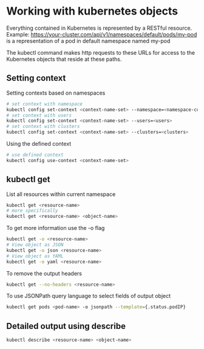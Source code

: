 # Working with kubernetes objects

Everything contained in Kubernetes is represented by a RESTful resource.
Example: https://your-cluster.com/api/v1/namespaces/default/pods/my-pod is a representation of a pod in default namespace named my-pod

The kubectl command makes http requests to these URLs for access to the Kubernetes objects that reside at these paths.

## Setting context

Setting contexts based on namespaces

```sh
# set context with namespace
kubectl config set-context <context-name-set> --namespace=<namespace-context>
# set context with users
kubectl config set-context <context-name-set> --users=<users>
# set context with clusters
kubectl config set-context <context-name-set> --clusters=<clusters>
```

Using the defined context

```sh
# use defined context
kubectl config use-context <context-name-set>
```

## kubectl get

List all resources within current namespace

```sh
kubectl get <resource-name>
# more specifically
kubectl get <resource-name> <object-name>
```

To get more information use the -o flag

```sh
kubectl get -o <resource-name>
# View object as JSON
kubectl get -o json <resource-name>
# View object as YAML
kubectl get -o yaml <resource-name>
```

To remove the output headers

```sh
kubectl get --no-headers <resource-name>
```

To use JSONPath query language to select fields of output object

```sh
kubectl get pods <pod-name> -o jsonpath --template={.status.podIP}
```

## Detailed output using describe

```sh
kubectl describe <resource-name> <object-name>
```
